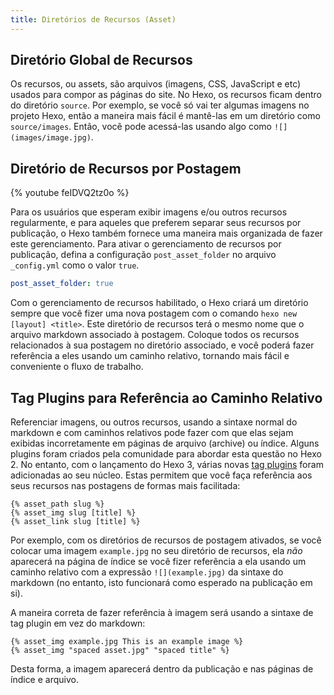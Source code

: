 ```yaml
---
title: Diretórios de Recursos (Asset)
---
```

## Diretório Global de Recursos

Os recursos, ou assets, são arquivos (imagens, CSS, JavaScript e etc) usados para compor as páginas do site. No Hexo, os recursos ficam dentro do diretório `source`. Por exemplo, se você só vai ter algumas imagens no projeto Hexo, então a maneira mais fácil é mantê-las em um diretório como `source/images`. Então, você pode acessá-las usando algo como `![](images/image.jpg)`.

## Diretório de Recursos por Postagem

{% youtube feIDVQ2tz0o %}

Para os usuários que esperam exibir imagens e/ou outros recursos regularmente, e para aqueles que preferem separar seus recursos por publicação, o Hexo também fornece uma maneira mais organizada de fazer este gerenciamento. Para ativar o gerenciamento de recursos por publicação, defina a configuração `post_asset_folder` no arquivo `_config.yml` como o valor `true`.

``` yaml _config.yml
post_asset_folder: true
```

Com o gerenciamento de recursos habilitado, o Hexo criará um diretório sempre que você fizer uma nova postagem com o comando `hexo new [layout] <title>`. Este diretório de recursos terá o mesmo nome que o arquivo markdown associado à postagem. Coloque todos os recursos relacionados à sua postagem no diretório associado, e você poderá fazer referência a eles usando um caminho relativo, tornando mais fácil e conveniente o fluxo de trabalho.

## Tag Plugins para Referência ao Caminho Relativo

Referenciar imagens, ou outros recursos, usando a sintaxe normal do markdown e com caminhos relativos pode fazer com que elas sejam exibidas incorretamente em páginas de arquivo (archive) ou índice. Alguns plugins foram criados pela comunidade para abordar esta questão no Hexo 2. No entanto, com o lançamento do Hexo 3, várias novas [tag plugins](/docs/tag-plugins#Include-Assets) foram adicionadas ao seu núcleo. Estas permitem que você faça referência aos seus recursos nas postagens de formas mais facilitada:

```
{% asset_path slug %}
{% asset_img slug [title] %}
{% asset_link slug [title] %}
```

Por exemplo, com os diretórios de recursos de postagem ativados, se você colocar uma imagem `example.jpg` no seu diretório de recursos, ela *não* aparecerá na página de índice se você fizer referência a ela usando um caminho relativo com a expressão `![](example.jpg)` da sintaxe do markdown (no entanto, isto funcionará como esperado na publicação em si).

A maneira correta de fazer referência à imagem será usando a sintaxe de tag plugin em vez do markdown:

```
{% asset_img example.jpg This is an example image %}
{% asset_img "spaced asset.jpg" "spaced title" %}
```
Desta forma, a imagem aparecerá dentro da publicação e nas páginas de índice e arquivo.
